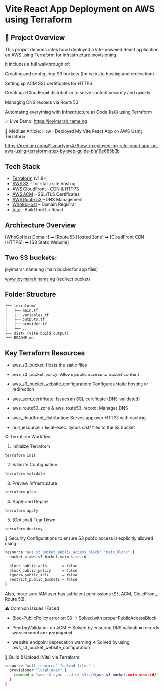 # Vite React App Deployment on AWS using Terraform

## 🚀 Project Overview 
This project demonstrates how I deployed a Vite-powered React application on AWS using Terraform for infrastructure provisioning.

It includes a full walkthrough of:

Creating and configuring S3 buckets (for website hosting and redirection)

Setting up ACM SSL certificates for HTTPS

Creating a CloudFront distribution to serve content securely and quickly

Managing DNS records via Route 53

Automating everything with Infrastructure as Code (IaC) using Terraform

✅ Live Demo: https://joyimarah.name.ng


📖 Medium Article: How I Deployed My Vite React App on AWS Using Terraform

https://medium.com/@smartyjoy47/how-i-deployed-my-vite-react-app-on-aws-using-terraform-step-by-step-guide-bfa16e685b3b


## Tech Stack

- [Terraform](https://www.terraform.io/) (v1.8+)
- [AWS S3](https://aws.amazon.com/s3/) – for static site hosting
- [AWS CloudFront](https://aws.amazon.com/cloudfront/) – CDN & HTTPS
- [AWS ACM](https://aws.amazon.com/certificate-manager/) – SSL/TLS Certificates
- [AWS Route 53](https://aws.amazon.com/route53/) – DNS Management
- [WhoGoHost](https://www.whogohost.com/) – Domain Registrar
- [Vite](https://vitejs.dev/) – Build tool for React


## Architecture Overview

[WhoGoHost Domain] ➡ [Route 53 Hosted Zone] ➡ [CloudFront CDN (HTTPS)] ➡ [S3 Static Website]

## Two S3 buckets:

joyimarah.name.ng (main bucket for app files)

www.joyimarah.name.ng (redirect bucket)

## Folder Structure
```bash
├── terraform/
│   ├── main.tf
│   ├── variables.tf
│   ├── outputs.tf
│   ├── provider.tf
│   └── ...
├── dist/ (Vite build output)
└── README.md
```
## Key Terraform Resources
- aws_s3_bucket: Hosts the static files

- aws_s3_bucket_policy: Allows public access to bucket content

- aws_s3_bucket_website_configuration: Configures static hosting or redirection

- aws_acm_certificate: Issues an SSL certificate (DNS-validated)

- aws_route53_zone & aws_route53_record: Manages DNS

- aws_cloudfront_distribution: Serves app over HTTPS with caching

- null_resource + local-exec: Syncs dist/ files to the S3 bucket
 
⚙️ Terraform Workflow

1. Initialize Terraform
```bash
terraform init
```
2. Validate Configuration
  ```bash 
terraform validate
```
3. Preview Infrastructure
 ```bash
terraform plan
```
4. Apply and Deploy
```bash
terraform apply
```
5. (Optional) Tear Down
```bash
terraform destroy
```
🔐 Security Configurations
to ensure S3 public access is explicitly allowed using:

```bash
resource "aws_s3_bucket_public_access_block" "main_block" {
  bucket = aws_s3_bucket.main_site.id

  block_public_acls       = false
  block_public_policy     = false
  ignore_public_acls      = false
  restrict_public_buckets = false
}
```
Also, make sure IAM user has sufficient permissions (S3, ACM, CloudFront, Route 53).

⚠️ Common Issues I Faced
- BlockPublicPolicy error on S3 → Solved with proper PublicAccessBlock

- PendingValidation on ACM → Solved by ensuring DNS validation records were created and propagated

- website_endpoint deprecation warning → Solved by using aws_s3_bucket_website_configuration

🧪 Build & Upload (Vite)
via Terraform:
```bash
resource "null_resource" "upload_files" {
  provisioner "local-exec" {
    command = "aws s3 sync ../dist s3://${aws_s3_bucket.main_site.id}"
  }
}
```
